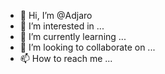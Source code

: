 - 👋 Hi, I’m @Adjaro
- 👀 I’m interested in ...
- 🌱 I’m currently learning ...
- 💞️ I’m looking to collaborate on ...
- 📫 How to reach me ...

<!---
Adjaro/Adjaro is a ✨ special ✨ repository because its `README.md` (this file) appears on your GitHub profile.
You can click the Preview link to take a look at your changes.
--->
